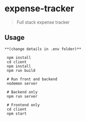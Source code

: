 # expense-tracker


> Full stack expense tracker

## Usage

```
**(change details in .env folder)**
```

```
 npm install
 cd client
 npm install
 npm run build
 
 # Run front and backend
 nodemon server
 
 # Backend only
 npm run server
 
 # Frontend only
 cd client
 npm start
